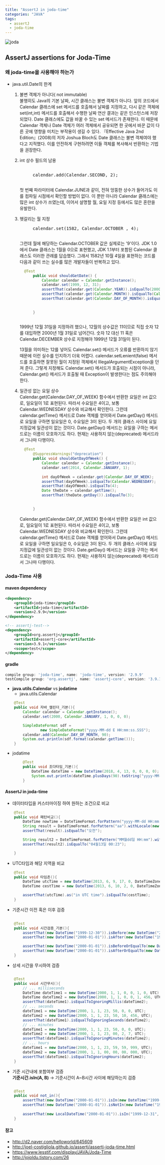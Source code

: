 ```yaml
---
title: "AssertJ in joda-time"
categories: "JAVA"
tags:
  - assertJ
  - joda-time
---
```


![joda](/assets/images/study/dev/2018/joda.jpg)

## AssertJ assertions for Joda-Time

### 왜 joda-time을 사용해야 하는가
- java.util.Date의 한계
    1. 불변 객체가 아니다( not immutable) <br>
        불행히도 Java의 기본 날짜, 시간 클래스는 불변 객체가 아니다. 앞의 코드에서 Calendar 클래스에 set 메서드를 호출해서 날짜를 지정하고, 다시 같은 객체에 set(int,int) 메서드를 호출해서 수행한 날짜 연산 결과는 같은 인스턴스에 저장되었다. Date 클래스에도 값을 바꿀 수 있는 set 메서드가 존재한다. 이 때문에 Calendar 객체나 Date 객체가 여러 객체에서 공유되면 한 곳에서 바꾼 값이 다른 곳에 영향을 미치는 부작용이 생길 수 있다. 『Effective Java 2nd Edition』(2008)의 저자 Joshua Bloch도 Date 클래스는 불변 객체여야 했다고 지적했다.
        이를 안전하게 구현하려면 이들 객체를 복사해서 반환하는 기법을 권장한다.
       
    2. int 상수 필드의 남용
        <pre> 
            calendar.add(Calendar.SECOND, 2);
        </pre>
        
        첫 번째 파라미터에 Calendar.JUNE과 같이, 전혀 엉뚱한 상수가 들어가도 이를 컴파일 시점에서 확인할 방법이 없다. 이 뿐만 아니라 Calendar 클래스에는 많은 int 상수가 쓰였는데, 이어서 설명할 월, 요일 지정 등에서도 많은 혼란을 유발한다.
    
    3. 헷갈리는 월 지정
        <pre>
            calendar.set(1582, Calendar.OCTOBER , 4);
        </pre>
        
        그런데 월에 해당하는 Calendar.OCTOBER 값은 실제로는 '9'이다. JDK 1.0에서 Date 클래스는 1월을 0으로 표현했고, JDK 1.1부터 포함된 Calendar 클래스도 이러한 관례를 답습했다. 그래서 1582년 10월 4일을 표현하는 코드를 다음과 같이 쓰는 실수를 많은 개발자들이 반복하고 있다.
        
        ~~~java
          @Test
              public void shouldGetDate() {
                  Calendar calendar = Calendar.getInstance();
                  calendar.set(1999, 12, 31);
                  assertThat(calendar.get(Calendar.YEAR)).isEqualTo(2000);
                  assertThat(calendar.get(Calendar.MONTH)).isEqualTo(Calendar.JANUARY);
                  assertThat(calendar.get(Calendar.DAY_OF_MONTH)).isEqualTo(31);
          
                      
              }
          
        ~~~
        
        1999년 12월 31일을 지정하려 했으나, 12월의 상수값은 11이므로 직접 숫자 12를 대입하면 2000년 1월 31일로 넘어간다. 숫자 12 대신 11 혹은 Calendar.DECEMBER 상수로 지정해야 1999년 12월 31일이 된다.
              
        13월을 의미하는 12를 넣어도 Calendar.set() 메서드가 오류를 반환하지 않기 때문에 이런 실수를 인지하기 더욱 어렵다. calendar.setLenient(false)
        메서드를 호출하면 잘못된 월이 지정된 객체에서 IllegalArgumentException을 던져 준다. 그렇게 지정해도 Calendar.set() 메서드가 호출되는 시점이 아니라,
        Calendar.get() 메서드가 호출될 때 Exception이 발생한다는 점도 주의해야한다.
    
    4. 일관성 없는 요일 상수<br/>
        Calendar.get(Calendar.DAY_OF_WEEK) 함수에서 반환한 요일은 int 값으로, 일요일이 1로 표현된다. 따라서 수요일은 4이고, 보통 Calendar.WEDNESDAY 상수와 비교해서 확인한다. 그런데 calendar.getTime() 메서드로 Date 객체를 얻어와서 Date.getDay() 메서드로 요일을 구하면 일요일은 0, 수요일은 3이 된다. 두 개의 클래스 사이에 요일 지정값에 일관성이 없는 것이다.
        Date.getDay() 메서드는 요일을 구하는 메서드로는 이름이 모호하기도 하다. 현재는 사용하지 않는(deprecated) 메서드라서 그나마 다행이다.
        
        ~~~java
          @Test
              @SuppressWarnings("deprecation")
              public void shouldGetDayOfWeek() {
                  Calendar calendar = Calendar.getInstance();
                  calendar.set(2014, Calendar.JANUARY, 1);
          
                  int dayOfWeek = calendar.get(Calendar.DAY_OF_WEEK);
                  assertThat(dayOfWeek).isEqualTo(Calendar.WEDNESDAY);
                  assertThat(dayOfWeek).isEqualTo(4);
                  Date theDate = calendar.getTime();
                  assertThat(theDate.getDay()).isEqualTo(3);
          
                  
              }
        ~~~
        
        Calendar.get(Calendar.DAY_OF_WEEK) 함수에서 반환한 요일은 int 값으로, 일요일이 1로 표현된다. 따라서 수요일은 4이고, 보통 Calendar.WEDNESDAY 상수와 비교해서 확인한다. 그런데 calendar.getTime() 메서드로 Date 객체를 얻어와서 Date.getDay() 메서드로 요일을 구하면 일요일은 0, 수요일은 3이 된다. 두 개의 클래스 사이에 요일 지정값에 일관성이 없는 것이다.
        Date.getDay() 메서드는 요일을 구하는 메서드로는 이름이 모호하기도 하다. 현재는 사용하지 않는(deprecated) 메서드라서 그나마 다행이다.

### Joda-Time 사용


#### maven dependency
~~~xml
<dependency>
    <groupId>joda-time</groupId>
    <artifactId>joda-time</artifactId>
    <version>2.9.9</version>
</dependency>

<!-- assertj-test-->
<dependency>
    <groupId>org.assertj</groupId>
    <artifactId>assertj-core</artifactId>
    <version>3.9.1</version>
    <scope>test</scope>
</dependency>

~~~

#### gradle
~~~groovy
compile group: 'joda-time', name: 'joda-time', version: '2.9.9' 
testCompile group: 'org.assertj', name: 'assertj-core', version: '3.9.1'
~~~

- **java.utils.Calendar** vs **jodatime**
    - java.utils.Calendar
~~~java
    @Test
    public void 자바_캘린더_기본(){
        Calendar calendar = Calendar.getInstance();
        calendar.set(2000, Calendar.JANUARY, 1, 0, 0, 0);

        SimpleDateFormat sdf =
                new SimpleDateFormat("yyyy-MM-dd E HH:mm:ss.SSS");
        calendar.add(Calendar.DAY_OF_MONTH, 90);
        System.out.println(sdf.format(calendar.getTime()));
    }
~~~

   - jodatime
~~~java
        @Test
        public void 조다타임_기본(){
            DateTime dateTime = new DateTime(2018, 4, 13, 0, 0, 0, 0);
            System.out.println(dateTime.plusDays(90).toString("yyyy-MM-dd E HH:mm:ss.SSS"));
        }
~~~~


#### AssertJ in joda-time

- 데이터타입을 커스터마이징 하여 원하는 조건으로 비교
~~~java
    @Test
    public void 패턴비교(){
        DateTime nowTime = DateTimeFormat.forPattern("yyyy-MM-dd HH:mm:ss").parseDateTime("2018-04-13 00:23:54");
        String result = DateTimeFormat.forPattern("aa").withLocale(new Locale("ko")).print(nowTime);
        assertThat(result).isEqualTo("오전");

        String result2 = DateTimeFormat.forPattern("MM월dd일 HH:mm").withLocale(new Locale("ko")).print(nowTime);
        assertThat(result2).isEqualTo("04월13일 00:23");

    }
~~~
    
- UTC타임과 해당 지역을 비교
~~~java
    @Test
    public void 타임존(){
        DateTime utcTime = new DateTime(2013, 6, 9, 17, 0, DateTimeZone.UTC);
        DateTime cestTime = new DateTime(2013, 6, 10, 2, 0, DateTimeZone.forID("Asia/Seoul"));

        assertThat(utcTime).as("in UTC time").isEqualTo(cestTime);
    }
~~~
        
- 기준시간 이전 혹은 이후 검증 
~~~java
    
    @Test
    public void 시간검증_기본(){
        assertThat(new DateTime("1999-12-30")).isBefore(new DateTime("2000-01-01"));
        assertThat(new DateTime("2000-01-01")).isAfter(new DateTime("1999-12-30"));

        assertThat(new DateTime("2000-01-01")).isBeforeOrEqualTo(new DateTime("2000-01-01"));
        assertThat(new DateTime("2000-01-01")).isAfterOrEqualTo(new DateTime("2000-01-01"));
    }

~~~
    
- 상세 시간을 무시하여 검증
~~~java

    @Test
    public void 시간무시(){
        // ... milliseconds
        DateTime dateTime1 = new DateTime(2000, 1, 1, 0, 0, 1, 0, UTC);
        DateTime dateTime2 = new DateTime(2000, 1, 1, 0, 0, 1, 456, UTC);
        assertThat(dateTime1).isEqualToIgnoringMillis(dateTime2);
        // ... seconds
        dateTime1 = new DateTime(2000, 1, 1, 23, 50, 0, 0, UTC);
        dateTime2 = new DateTime(2000, 1, 1, 23, 50, 10, 456, UTC);
        assertThat(dateTime1).isEqualToIgnoringSeconds(dateTime2);
        // ... minutes
        dateTime1 = new DateTime(2000, 1, 1, 23, 50, 0, 0, UTC);
        dateTime2 = new DateTime(2000, 1, 1, 23, 00, 2, 7, UTC);
        assertThat(dateTime1).isEqualToIgnoringMinutes(dateTime2);
        // ... hours
        dateTime1 = new DateTime(2000, 1, 1, 23, 59, 59, 999, UTC);
        dateTime2 = new DateTime(2000, 1, 1, 00, 00, 00, 000, UTC);
        assertThat(dateTime1).isEqualToIgnoringHours(dateTime2);
    }

~~~

- 기준 시간내에 포함여부 검증 
    <br/> **기준시간.isIn(A, B)** -> 기준시간이 A~B시간 사이에 해당하는지 검증 
~~~java

    @Test
    public void not_in(){
        assertThat(new DateTime("2000-01-01")).isIn(new DateTime("1999-12-22"), new DateTime("2000-01-01")); //A~B까지의 시간안에 포함
        assertThat(new DateTime("2000-01-01")).isNotIn(new DateTime("1999-12-31"), new DateTime("2000-01-02")); //B가 기준 날짜보다 크므로 not in 임
        
        assertThat(new LocalDateTime("2000-01-01")).isIn("1999-12-31", "2000-01-01").isNotIn("1999-12-31", "2000-01-02");
    }

~~~

#### 참고 
- http://d2.naver.com/helloworld/645609
- http://joel-costigliola.github.io/assertj/assertj-joda-time.html
- https://www.lesstif.com/display/JAVA/Joda-Time
- http://jojoldu.tistory.com/26
